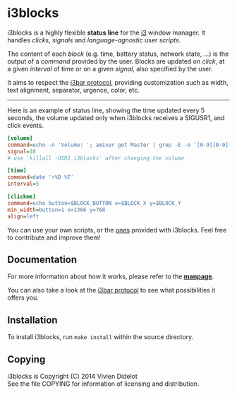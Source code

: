 # i3blocks

i3blocks is a highly flexible **status line** for the [i3](http://i3wm.org) 
window manager. It handles *clicks*, *signals* and *language-agnostic* user 
*scripts*.

The content of each *block* (e.g. time, battery status, network state, ...) is 
the output of a *command* provided by the user. Blocks are updated on *click*, 
at a given *interval* of time or on a given *signal*, also specified by the 
user.

It aims to respect the
[i3bar protocol](http://i3wm.org/docs/i3bar-protocol.html), providing 
customization such as width, text alignment, separator, urgence, color, etc.

- - -

Here is an example of status line, showing the time updated every 5 seconds, 
the volume updated only when i3blocks receives a SIGUSR1, and click events.

```` ini
[volume]
command=echo -n 'Volume: '; amixer get Master | grep -E -o '[0-9][0-9]?%'
signal=10
# use 'killall -USR1 i3blocks' after changing the volume

[time]
command=date '+%D %T'
interval=5

[clickme]
command=echo button=$BLOCK_BUTTON x=$BLOCK_X y=$BLOCK_Y
min_width=button=1 x=1366 y=768
align=left
````

You can use your own scripts, or the 
[ones](https://github.com/vivien/i3blocks/tree/master/scripts) provided with 
i3blocks. Feel free to contribute and improve them!

## Documentation

For more information about how it works, please refer to the 
[**manpage**](http://vivien.github.io/i3blocks).

You can also take a look at the
[i3bar protocol](http://i3wm.org/docs/i3bar-protocol.html) to see what 
possibilities it offers you.

## Installation

To install i3blocks, run `make install` within the source directory.

## Copying

i3blocks is Copyright (C) 2014 Vivien Didelot<br />
See the file COPYING for information of licensing and distribution.
